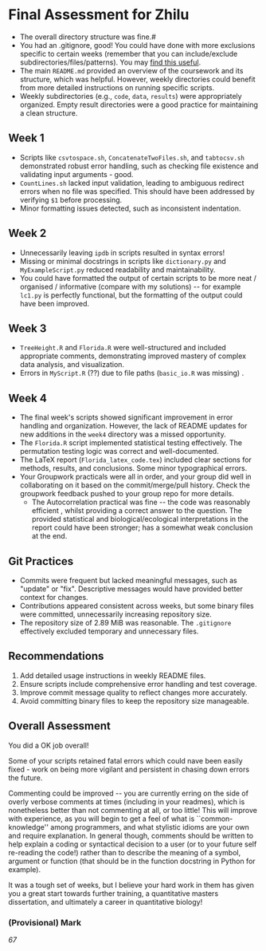 
# Final Assessment for Zhilu

- The overall directory structure was fine.#
- You had an .gitignore, good! You could have done with more exclusions specific to certain weeks (remember that you can include/exclude subdirectories/files/patterns). You may [find this useful](https://www.gitignore.io).
- The main `README.md` provided an overview of the coursework and its structure, which was helpful. However, weekly directories could benefit from more detailed instructions on running specific scripts.
- Weekly subdirectories (e.g., `code`, `data`, `results`) were appropriately organized. Empty result directories were a good practice for maintaining a clean structure.

## Week 1
- Scripts like `csvtospace.sh`, `ConcatenateTwoFiles.sh`, and `tabtocsv.sh` demonstrated robust error handling, such as checking file existence and validating input arguments - good.
- `CountLines.sh` lacked input validation, leading to ambiguous redirect errors when no file was specified. This should have been addressed by verifying `$1` before processing.
- Minor formatting issues detected, such as inconsistent indentation.

## Week 2
- Unnecessarily leaving `ipdb` in scripts resulted in syntax errors!
- Missing or minimal docstrings in scripts like `dictionary.py` and `MyExampleScript.py` reduced readability and maintainability.
- You could have formatted the output of certain scripts to be  more neat / organised / informative (compare with my solutions) -- for example `lc1.py` is perfectly functional, but the formatting of the output could have been improved.

## Week 3
- `TreeHeight.R` and `Florida.R` were well-structured and included appropriate comments, demonstrating improved mastery of complex data analysis, and visualization.
- Errors in `MyScript.R` (??) due to file paths (`basic_io.R` was missing) .

## Week 4
- The final week's scripts showed significant improvement in error handling and organization. However, the lack of README updates for new additions in the `week4` directory was a missed opportunity.
- The `Florida.R` script implemented statistical testing effectively. The permutation testing logic was correct and well-documented.
- The LaTeX report (`Florida_latex_code.tex`) included clear sections for methods, results, and conclusions. Some minor typographical errors. 
- Your Groupwork practicals were all in order, and your group did well in collaborating on it based on the commit/merge/pull history. Check the groupwork feedback pushed to your group repo for more details.  
  - The Autocorrelation practical was fine -- the code  was reasonably efficient , whilst providing a correct answer to the question. The  provided statistical and biological/ecological interpretations in the report could have been stronger; has a somewhat weak conclusion at the end.
 

## Git Practices
- Commits were frequent but lacked meaningful messages, such as "update" or "fix". Descriptive messages would have provided better context for changes.
- Contributions appeared consistent across weeks, but some binary files were committed, unnecessarily increasing repository size.
- The repository size of 2.89 MiB was reasonable. The `.gitignore` effectively excluded temporary and unnecessary files.

## Recommendations
1. Add detailed usage instructions in weekly README files.
2. Ensure scripts include comprehensive error handling and test coverage.
3. Improve commit message quality to reflect changes more accurately.
4. Avoid committing binary files to keep the repository size manageable.

## Overall Assessment

You did a OK job overall! 

Some of your scripts retained fatal errors which could nave been easily fixed - work on being more vigilant and persistent in chasing down errors the future.

Commenting could be improved -- you are currently erring on the side of overly verbose comments at times (including in your readmes), which is nonetheless better than not commenting at all, or too little! This will improve with experience, as you will begin to get a feel of what is ``common-knowledge'' among programmers, and what stylistic idioms are your own and require explanation. In general though, comments should be written to help explain a coding or syntactical decision to a user (or to your future self re-reading the code!) rather than to describe the meaning of a symbol, argument or function (that should be in the function docstring in Python for example).

It was a tough set of weeks, but I believe your hard work in them has given you a great start towards further training, a quantitative masters dissertation, and ultimately a career in quantitative biology!

### (Provisional) Mark
 *67*